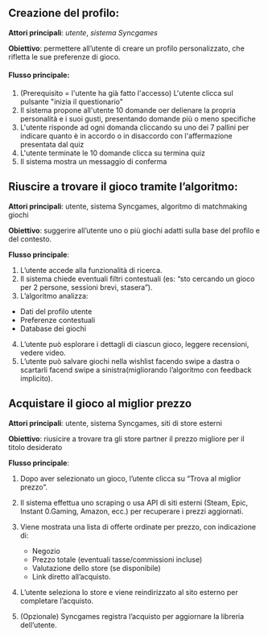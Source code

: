 ## Creazione del profilo:

**Attori principali**: *utente*, *sistema Syncgames*

**Obiettivo**: permettere all’utente di creare un profilo personalizzato, che rifletta le sue preferenze di gioco.

#### Flusso principale:

1. (Prerequisito = l'utente ha già fatto l'accesso) L'utente clicca sul pulsante "inizia il questionario"
2. Il sistema propone all'utente 10 domande oer delienare la propria personalità e i suoi gusti, presentando domande più o meno specifiche 
3. L'utente risponde ad ogni domanda cliccando su uno dei 7 pallini per indicare quanto è in accordo o in disaccordo con l'affermazione presentata dal quiz
4. L'utente terminate le 10 domande clicca su termina quiz
5. Il sistema mostra un messaggio di conferma 
## Riuscire a trovare il gioco tramite l’algoritmo:

**Attori principali**: utente, sistema Syncgames, algoritmo di matchmaking giochi

**Obiettivo**: suggerire all’utente uno o più giochi adatti sulla base del profilo e del contesto.

**Flusso principale**: 
1. L’utente accede alla funzionalità di ricerca.
2. Il sistema chiede eventuali filtri contestuali (es: “sto cercando un gioco per 2 persone, sessioni brevi, stasera”).
3. L’algoritmo analizza:
 * Dati del profilo utente
 * Preferenze contestuali
 * Database dei giochi
4. L’utente può esplorare i dettagli di ciascun gioco, leggere recensioni, vedere video.
5. L’utente può salvare giochi nella wishlist facendo swipe a dastra o scartarli facend swipe a sinistra(migliorando l’algoritmo con feedback implicito).

## Acquistare il gioco al miglior prezzo

**Attori principali**: utente, sistema Syncgames, siti di store esterni 

**Obiettivo**: riusicire a trovare tra gli store partner il prezzo migliore per il titolo desiderato

**Flusso principale**:

1. Dopo aver selezionato un gioco, l’utente clicca su “Trova al miglior prezzo”.
2. Il sistema effettua uno scraping o usa API di siti esterni (Steam, Epic, Instant 0.Gaming, Amazon, ecc.) per recuperare i prezzi aggiornati.
3. Viene mostrata una lista di offerte ordinate per prezzo, con indicazione di:

    * Negozio
    * Prezzo totale (eventuali tasse/commissioni incluse)
    * Valutazione dello store (se disponibile)
    * Link diretto all’acquisto.

4. L’utente seleziona lo store e viene reindirizzato al sito esterno per completare l’acquisto.
5. (Opzionale) Syncgames registra l’acquisto per aggiornare la libreria dell’utente.